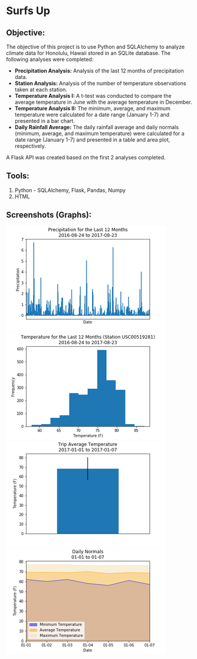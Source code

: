 # Surfs Up

## **Objective:**
The objective of this project is to use Python and SQLAlchemy to analyze climate data for Honolulu, Hawaii stored in an SQLite database. The following analyses were completed:

* **Precipitation Analysis:** Analysis of the last 12 months of precipitation data.
* **Station Analysis:** Analysis of the number of temperature observations taken at each station.
* **Temperature Analysis I:** A t-test was conducted to compare the average temperature in June with the average temperature in December.
* **Temperature Analysis II:** The minimum, average, and maximum temperature were calculated for a date range (January 1-7) and presented in a bar chart.
* **Daily Rainfall Average:** The daily rainfall average and daily normals (minimum, average, and maximum temperature) were calculated for a date range (January 1-7) and presented in a table and area plot, respectively.

A Flask API was created based on the first 2 analyses completed. 

## **Tools:**
1. Python -  SQLAlchemy, Flask, Pandas, Numpy
2. HTML

## **Screenshots (Graphs):**
![graph1.png](images/graph1_precipitation.png)
![graph2.png](images/graph2_temperature.png)
![graph3.png](images/graph3_trip_av_temp.png)
![graph4.png](images/graph4_daily_normals.png)
